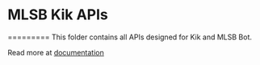 # MLSB Kik APIs
=========
This folder contains all APIs designed for Kik and MLSB Bot.

Read more at [documentation] 

[documentation]:http://mlsb-platform.herokuapp.com/documentation